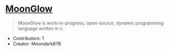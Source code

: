 <!-- _coverpage.md -->

# [MoonGlow](README.md)

> MoonGlow is work-in-progress, open-source, dynamic programming language written in c.

- Contributors: 1
- Creator: Moondark876

